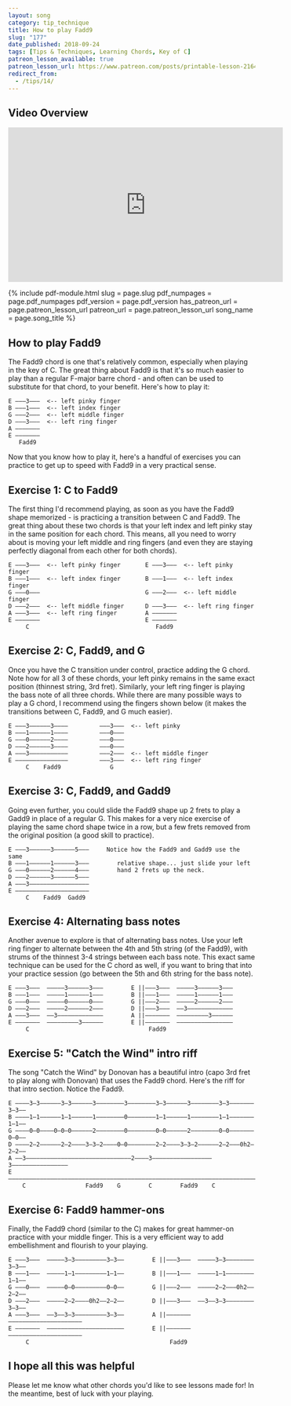```yaml
---
layout: song
category: tip_technique
title: How to play Fadd9
slug: "177"
date_published: 2018-09-24
tags: [Tips & Techniques, Learning Chords, Key of C]
patreon_lesson_available: true
patreon_lesson_url: https://www.patreon.com/posts/printable-lesson-21646757
redirect_from:
  - /tips/14/
---
```


## Video Overview

<iframe width="560" height="315" src="https://www.youtube.com/embed/FHyd6pN_Xbw?showinfo=0" frameborder="0" allowfullscreen></iframe>

<!-- Coming soon! -->

{% include pdf-module.html
     slug = page.slug
     pdf_numpages = page.pdf_numpages
     pdf_version = page.pdf_version
     has_patreon_url = page.patreon_lesson_url
     patreon_url = page.patreon_lesson_url
     song_name = page.song_title %}

## How to play Fadd9

The Fadd9 chord is one that's relatively common, especially when playing in the key of C. The great thing about Fadd9 is that it's so much easier to play than a regular F-major barre chord - and often can be used to substitute for that chord, to your benefit. Here's how to play it:

    E –––3–––  <-- left pinky finger
    B –––1–––  <-- left index finger
    G –––2–––  <-- left middle finger
    D –––3–––  <-- left ring finger
    A –––––––
    E –––––––
       Fadd9   

Now that you know how to play it, here's a handful of exercises you can practice to get up to speed with Fadd9 in a very practical sense.

## Exercise 1: C to Fadd9

The first thing I'd recommend playing, as soon as you have the Fadd9 shape memorized - is practicing a transition between C and Fadd9. The great thing about these two chords is that your left index and left pinky stay in the same position for each chord. This means, all you need to worry about is moving your left middle and ring fingers (and even they are staying perfectly diagonal from each other for both chords).

    E –––3–––  <-- left pinky finger       E –––3–––  <-- left pinky finger    
    B –––1–––  <-- left index finger       B –––1–––  <-- left index finger   
    G –––0–––                              G –––2–––  <-- left middle finger  
    D –––2–––  <-- left middle finger      D –––3–––  <-- left ring finger   
    A –––3–––  <-- left ring finger        A –––––––                         
    E –––––––                              E –––––––                         
         C                                    Fadd9                          

## Exercise 2: C, Fadd9, and G

Once you have the C transition under control, practice adding the G chord. Note how for all 3 of these chords, your left pinky remains in the same exact position (thinnest string, 3rd fret). Similarly, your left ring finger is playing the bass note of all three chords. While there are many possible ways to play a G chord, I recommend using the fingers shown below (it makes the transitions between C, Fadd9, and G much easier).

    E –––3––––––3––––         –––3–––  <-- left pinky
    B –––1––––––1––––         –––0–––      
    G –––0––––––2––––         –––0–––
    D –––2––––––3––––         –––0–––
    A –––3–––––––––––         –––2–––  <-- left middle finger  
    E –––––––––––––––         –––3–––  <-- left ring finger   
         C    Fadd9              G   

## Exercise 3: C, Fadd9, and Gadd9

Going even further, you could slide the Fadd9 shape up 2 frets to play a Gadd9 in place of a regular G. This makes for a very nice exercise of playing the same chord shape twice in a row, but a few frets removed from the original position (a good skill to practice).

    E –––3––––––3––––––5–––     Notice how the Fadd9 and Gadd9 use the same
    B –––1––––––1––––––3–––        relative shape... just slide your left
    G –––0––––––2––––––4–––        hand 2 frets up the neck.
    D –––2––––––3––––––5–––
    A –––3–––––––––––––––––
    E –––––––––––––––––––––
         C    Fadd9  Gadd9   

## Exercise 4: Alternating bass notes

Another avenue to explore is that of alternating bass notes. Use your left ring finger to alternate between the 4th and 5th string (of the Fadd9), with strums of the thinnest 3-4 strings between each bass note. This exact same technique can be used for the C chord as well, if you want to bring that into your practice session (go between the 5th and 6th string for the bass note).

    E –––3–––  –––––3––––––3–––        E ||–––3–––  –––––3––––––3–––
    B –––1–––  –––––1––––––1–––        B ||–––1–––  –––––1––––––1–––
    G –––0–––  –––––0––––––0–––        G ||–––2–––  –––––2––––––2–––
    D –––2–––  –––––2––––––2–––        D ||–––3–––  ––3–––––––––––––
    A –––3–––  ––3–––––––––––––        A ||–––––––  –––––––––3––––––
    E –––––––  –––––––––3––––––        E ||–––––––  ––––––––––––––––
         C                                  Fadd9

## Exercise 5: "Catch the Wind" intro riff

The song "Catch the Wind" by Donovan has a beautiful intro (capo 3rd fret to play along with Donovan) that uses the Fadd9 chord. Here's the riff for that intro section. Notice the Fadd9.

    E ––––3–3––––––3–3––––––3––––––––3––––––––3–3––––––3––––––––3–3–––––––3–3––
    B ––––1–1––––––1–1––––––1––––––––0––––––––1–1––––––1––––––––1–1–––––––1–1––
    G ––––0–0––––0–0–0––––––2––––––––0––––––––0–0––––––2––––––––0–0–––––––0–0––
    D ––––2–2––––––2–2––––3–3–2––––0–0––––––––2–2––––3–3–2––––––2–2–––0h2–2–2––
    A ––3––––––––––––––––––––––––––––––2––––3–––––––––––––––––3––––––––––––––––
    E –––––––––––––––––––––––––––––––––––––––––––––––––––––––––––––––––––––––––
        C                 Fadd9    G        C        Fadd9    C

## Exercise 6: Fadd9 hammer-ons

Finally, the Fadd9 chord (similar to the C) makes for great hammer-on practice with your middle finger. This is a very efficient way to add embellishment and flourish to your playing.

    E –––3–––  –––––3–3–––––––––3–3––        E ||–––3–––  –––––3–3––––––––3–3––
    B –––1–––  –––––1–1–––––––––1–1––        B ||–––1–––  –––––1–1––––––––1–1––
    G –––0–––  –––––0–0–––––––––0–0––        G ||–––2–––  –––––2–2–––0h2––2–2––
    D –––2–––  –––––2–2––––0h2––2–2––        D ||–––3–––  ––3––3–3––––––––3–3––
    A –––3–––  ––3––3–3–––––––––3–3––        A ||–––––––  –––––––––––––––––––––
    E –––––––  ––––––––––––––––––––––        E ||–––––––  –––––––––––––––––––––
         C                                        Fadd9

## I hope all this was helpful

Please let me know what other chords you'd like to see lessons made for! In the meantime, best of luck with your playing.
